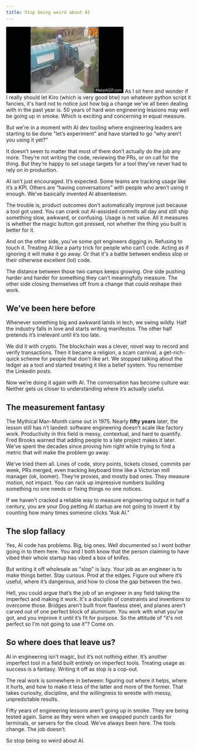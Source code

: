 ```yaml
---
title: Stop being weird about AI
---
```


![Scrum](/assets/images/truck.gif)
As I sit here and wonder if I really should let Kiro (which is very good btw) run whatever python script it fancies, it's hard not to notice just how big a change we've all been dealing with in the past year is. 50 years of hard won engineering lessions may well be going up in smoke. Which is exciting and concerning in equal measure.

But we're in a moment with AI dev tooling where engineering leaders are starting to be done "let’s experiment" and have started to go “why aren’t you using it yet?”

It doesn’t seem to matter that most of them don’t actually do the job any more. They’re not writing the code, reviewing the PRs, or on call for the thing. But they’re happy to set usage targets for a tool they’ve never had to rely on in production.

AI isn’t just encouraged. It’s expected. Some teams are tracking usage like it’s a KPI. Others are “having conversations” with people who aren’t using it enough. We’ve basically invented AI absenteeism.

The trouble is, product outcomes don’t automatically improve just because a tool got used. You can crank out AI-assisted commits all day and still ship something slow, awkward, or confusing. Usage is not value. All it measures is whether the magic button got pressed, not whether the thing you built is better for it.

And on the other side, you’ve some got engineers digging in. Refusing to touch it. Treating AI like a party trick for people who can’t code. Acting as if ignoring it will make it go away. Or that it's a battle between endless slop or their otherwise excellent (lol) code.

The distance between those two camps keeps growing. One side pushing harder and harder for something they can’t meaningfully measure. The other side closing themselves off from a change that could reshape their work.

## We’ve been here before

Whenever something big and awkward lands in tech, we swing wildly. Half the industry falls in love and starts writing manifestos. The other half pretends it’s irrelevant until it’s too late.

We did it with crypto. The blockchain was a clever, novel way to record and verify transactions. Then it became a religion, a scam carnival, a get-rich-quick scheme for people that don't like art. We stopped talking about the ledger as a tool and started treating it like a belief system. You remember the Linkedin posts.

Now we’re doing it again with AI. The conversation has become culture war. Neither gets us closer to understanding where it’s actually useful.

## The measurement fantasy

The Mythical Man-Month came out in 1975. Nearly **fifty years** later, the lesson still has n’t landed: software engineering doesn’t scale like factory work. Productivity in this field is messy, contextual, and hard to quantify. Fred Brooks warned that adding people to a late project makes it later. We’ve spent the decades since proving him right while trying to find a metric that will make the problem go away.

We’ve tried them all. Lines of code, story points, tickets closed, commits per week, PRs merged, even tracking keyboard time like a Victorian mill manager (ok, loomer). They’re proxies, and mostly bad ones. They measure motion, not impact. You can rack up impressive numbers building something no one needs or fixing things no one notices.

If we haven’t cracked a reliable way to measure engineering output in half a century, you are your Dog petting AI startup are not going to invent it by counting how many times someone clicks “Ask AI.”

## The slop fallacy

Yes, AI code has problems. Big, big ones. Well documented so I wont bother going in to them here. You and I both know that the person claiming to have vibed their whole startup has vibed a box of knifes.

But writing it off wholesale as "slop" is lazy. Your job as an engineer is to make things better. Stay curious. Prod at the edges. Figure out where it’s useful, where it’s dangerous, and how to close the gap between the two.

Hell, you could argue that’s the job of an engineer in any field taking the imperfect and making it work. It's a disciplin of constraints and inventions to overcome those. Bridges aren’t built from flawless steel, and planes aren’t carved out of one perfect block of aluminium. You work with what you’ve got, and you improve it until it’s fit for purpose. So the attitude of "it's not perfect so I'm not going to use it"? Come on.

## So where does that leave us?

AI in engineering isn’t magic, but it’s not nothing either. It’s another imperfect tool in a field built entirely on imperfect tools. Treating usage as success is a fantasy. Writing it off as slop is a cop-out.

The real work is somewhere in between: figuring out where it helps, where it hurts, and how to make it less of the latter and more of the former. That takes curiosity, discipline, and the willingness to wrestle with messy, unpredictable results.

Fifty years of engineering lessons aren’t going up in smoke. They are being tested again. Same as they were when we swapped punch cards for terminals, or servers for the cloud. We’ve always been here. The tools change. The job doesn’t.

So stop being so weird about AI.